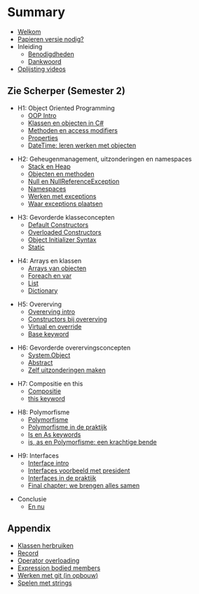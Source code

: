 # Summary

* [Welkom](Welkom.md)
* [Papieren versie nodig?](boek.md)
* Inleiding
  * [Benodigdheden](_intro/benodigdheden.md)
  * [Dankwoord](_intro/dankwoord.md)
* [Oplijsting videos](allvideos.md)

## Zie Scherper (Semester 2)

* H1: Object Oriented Programming
  * [OOP Intro](8_klassen/0_oop_intro.md)
  * [Klassen en objecten in C#](8_klassen/0b_oopincs.md)
  * [Methoden en access modifiers](8_klassen/0c_simpleobjects.md)
  * [Properties](8_klassen/2_properties.md)
  * [DateTime: leren werken met objecten](8_klassen/datetime.md)
<!---  * [OOPQuest Fase 1](oopquest/h1_basics.md)--->
* H2: Geheugenmanagement, uitzonderingen en namespaces
  * [Stack en Heap](9_meminoop/6_memorymanagement.md)
  * [Objecten en methoden](9_meminoop/6b_objectenenmethoden.md)
  * [Null en NullReferenceException](9_meminoop/nullreference.md)
  * [Namespaces](9_meminoop/namespaces.md)
  * [Werken met exceptions](20_exceptions/0_exceptionhandling.md)
  * [Waar exceptions plaatsen](20_exceptions/waarplaatsen.md)
<!---  * [OOPQuest Fase 2](oopquest/h2_basics.md)--->
* H3: Gevorderde klasseconcepten
  * [Default Constructors](10_advancedklassen/1_constructors.md)
  * [Overloaded Constructors](10_advancedklassen/2_overloadedconstructor.md)
  * [Object Initializer Syntax](10_advancedklassen/2_objectinitsyntax.md)
  * [Static](10_advancedklassen/5_static.md)
<!---  * [OOPQuest Fase 3](oopquest/h3_basics.md)--->
* H4: Arrays en klassen
  * [Arrays van objecten](11_arraysvanklassen/7_arraysvanobj.md)
  * [Foreach en var](11_arraysvanklassen/3_foreach.md)
  * [List](11_arraysvanklassen/4_list.md)
  * [Dictionary](11_arraysvanklassen/dict.md)
<!---  * [OOPQuest Fase 4](oopquest/h4_basics.md)--->
* H5: Overerving
  * [Overerving intro](12_overerving/0_overerving_intro.MD)
  * [Constructors bij overerving](12_overerving/3_constructors_inheritance.md)
  * [Virtual en override](12_overerving/1_virtual_override.md)
  * [Base keyword](12_overerving/2_base.md)
<!---  * [OOPQuest Fase 5](oopquest/h4_basics.md)--->
* H6: Gevorderde overervingsconcepten
  * [System.Object](13_advancedovererving/4_System_Object.md)
  * [Abstract](13_advancedovererving/5_abstract.md)
  * [Zelf uitzonderingen maken](20_exceptions/1_eigenuitzondering.md)
<!---  * [OOPQuest Fase 7](oopquest/h7_basics.md)--->
* H7: Compositie en this
  * [Compositie](14_compositie/0_compositie_intro.MD)
  * [this keyword](14_compositie/this.md)
<!---  * [OOPQuest Fase 8](oopquest/h8_basics.md)--->
* H8: Polymorfisme
  * [Polymorfisme](15_polymorfisme/11_polymo_intro.MD)
  * [Polymorfisme in de praktijk](15_polymorfisme/polypraktijd.md)
  * [Is en As keywords](18_IsAs/1_IsAs.md)
  * [is, as en Polymorfisme: een krachtige bende](18_IsAs/6_equals.md)
<!---  * [OOPQuest Fase 9](oopquest/h9_basics.md)--->
* H9: Interfaces
  * [Interface intro](16_interfaces/1_Interface_intro.MD)
  * [Interfaces voorbeeld met president](16_interfaces/presidentinterfaces.md)
  * [Interfaces in de praktijk](16_interfaces/2_InterfacesInPraktijk.md)
  * [Final chapter: we brengen alles samen](18_IsAs/2_Polymorfisme_Interfaces.md)
<!---  * [OOPQuest Finale Fase](oopquest/h10_basics.md)--->
* Conclusie
  * [En nu](ennu.md)

## Appendix 
* [Klassen herbruiken](B_appendix/namespaces.md)
* [Record](B_appendix/struct.md)
* [Operator overloading](B_appendix/8_operatoroverloading.md)
* [Expression bodied members](B_appendix/6_exprbody.md)
* [Werken met git (in opbouw)](B_appendix/git.md)
* [Spelen met strings](10_advancedklassen/strings.md)

